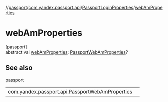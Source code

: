 //[passport](../../../index.md)/[com.yandex.passport.api](../index.md)/[PassportLoginProperties](index.md)/[webAmProperties](web-am-properties.md)

# webAmProperties

[passport]\
abstract val [webAmProperties](web-am-properties.md): [PassportWebAmProperties](../-passport-web-am-properties/index.md)?

## See also

passport

| | |
|---|---|
| [com.yandex.passport.api.PassportWebAmProperties](../-passport-web-am-properties/index.md) |  |
